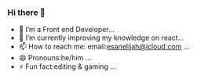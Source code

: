 ### Hi there 👋

- 🔭 I’m a Front end Developer... 
- 🌱 I’m currently improving my knowledge on react...
- 📫 How to reach me: email:esanelijah@icloud.com ...
- 😄 Pronouns:he/him ...
- ⚡ Fun fact:editing & gaming ...
